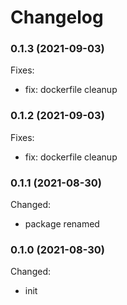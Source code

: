 # Changelog

### 0.1.3 (2021-09-03)

Fixes:

-   fix: dockerfile cleanup

### 0.1.2 (2021-09-03)

Fixes:

-   fix: dockerfile cleanup

### 0.1.1 (2021-08-30)

Changed:

-   package renamed

### 0.1.0 (2021-08-30)

Changed:

-   init
